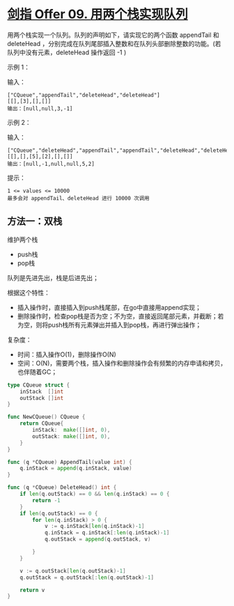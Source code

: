# [剑指 Offer 09. 用两个栈实现队列](https://leetcode-cn.com/problems/yong-liang-ge-zhan-shi-xian-dui-lie-lcof/)

用两个栈实现一个队列。队列的声明如下，请实现它的两个函数 appendTail 和 deleteHead ，分别完成在队列尾部插入整数和在队列头部删除整数的功能。(若队列中没有元素，deleteHead 操作返回 -1 )

 示例 1：

输入：

```
["CQueue","appendTail","deleteHead","deleteHead"]
[[],[3],[],[]]
输出：[null,null,3,-1]
```


示例 2：

输入：

```
["CQueue","deleteHead","appendTail","appendTail","deleteHead","deleteHead"]
[[],[],[5],[2],[],[]]
输出：[null,-1,null,null,5,2]
```



提示：

```
1 <= values <= 10000
最多会对 appendTail、deleteHead 进行 10000 次调用
```

## 方法一：双栈

维护两个栈

- push栈
- pop栈

队列是先进先出，栈是后进先出；

根据这个特性：

- 插入操作时，直接插入到push栈尾部，在go中直接用append实现；
- 删除操作时，检查pop栈是否为空；不为空，直接返回尾部元素，并截断；若为空，则将push栈所有元素弹出并插入到pop栈，再进行弹出操作；

复杂度：

- 时间：插入操作O(1)，删除操作O(N)
- 空间：O(N)，需要两个栈，插入操作和删除操作会有频繁的内存申请和拷贝，也伴随着GC；

```go
type CQueue struct {
	inStack  []int
	outStack []int
}

func NewCQueue() CQueue {
	return CQueue{
		inStack:  make([]int, 0),
		outStack: make([]int, 0),
	}
}

func (q *CQueue) AppendTail(value int) {
	q.inStack = append(q.inStack, value)
}

func (q *CQueue) DeleteHead() int {
	if len(q.outStack) == 0 && len(q.inStack) == 0 {
		return -1
	}
	if len(q.outStack) == 0 {
		for len(q.inStack) > 0 {
			v := q.inStack[len(q.inStack)-1]
			q.inStack = q.inStack[:len(q.inStack)-1]
			q.outStack = append(q.outStack, v)

		}
	}

	v := q.outStack[len(q.outStack)-1]
	q.outStack = q.outStack[:len(q.outStack)-1]

	return v
}
```

